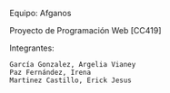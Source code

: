 Equipo: Afganos

Proyecto de Programación Web [CC419]

Integrantes: 

	García Gonzalez, Argelia Vianey
    Paz Fernández, Irena
    Martinez Castillo, Erick Jesus
